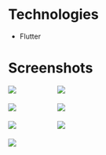 # Technologies
- Flutter
# Screenshots
<kbd>
  <img src="Images/2.jpg">
  &nbsp;&nbsp;&nbsp;&nbsp;&nbsp;&nbsp;&nbsp;&nbsp;
  <img src="Images/3.jpg">
</kbd>
<br/>
<br/>
<kbd>
  <img src="Images/4.jpg">
  &nbsp;&nbsp;&nbsp;&nbsp;&nbsp;&nbsp;&nbsp;&nbsp;
  <img src="Images/5.jpg">
</kbd>
<br/>
<br/>
<kbd>
  <img src="Images/7.jpg">
  &nbsp;&nbsp;&nbsp;&nbsp;&nbsp;&nbsp;&nbsp;&nbsp;
  <img src="Images/6.jpg">
</kbd>
<br/>
<br/>
<kbd>
  <img src="Images/8.jpg">
  &nbsp;&nbsp;&nbsp;&nbsp;&nbsp;&nbsp;&nbsp;&nbsp;
</kbd>
<br/>
